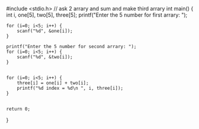 #include <stdio.h>
// ask 2 arrary and sum and make third arrary
int main() {
int i, one[5], two[5], three[5];
printf("Enter the 5 number for first arrary: ");

    for (i=0; i<5; i++) {
        scanf("%d", &one[i]);
    }

    printf("Enter the 5 number for second arrary: ");
    for (i=0; i<5; i++) {
        scanf("%d", &two[i]);
    }


    for (i=0; i<5; i++) {
        three[i] = one[i] + two[i];
        printf("%d index = %d\n ", i, three[i]);
    }


    return 0;

}
